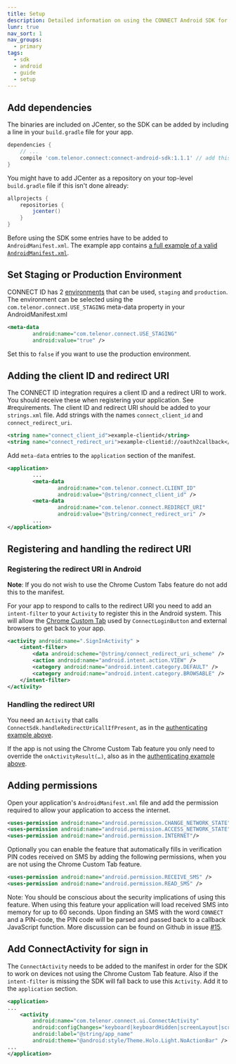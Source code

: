 ```yaml
---
title: Setup
description: Detailed information on using the CONNECT Android SDK for integration.
lunr: true
nav_sort: 1
nav_groups:
  - primary
tags:
  - sdk
  - android
  - guide
  - setup
---
```


## Add dependencies

The binaries are included on JCenter, so the SDK can be added by including a line in your `build.gradle` file for your app.

```gradle
dependencies {
    // ...
    compile 'com.telenor.connect:connect-android-sdk:1.1.1' // add this line
}
```

You might have to add JCenter as a repository on your top-level `build.gradle` file if this isn't done already:
```gradle
allprojects {
    repositories {
        jcenter()
    }
}
```

Before using the SDK some entries have to be added to `AndroidManifest.xml`. The example app contains [a full example of a valid `AndroidManifest.xml`](https://github.com/telenordigital/connect-android-sdk/blob/master/connect-id-example/src/main/AndroidManifest.xml).

## Set Staging or Production Environment

CONNECT ID has 2 [environments](http://docs.telenordigital.com/connect/environments.html)
that can be used, `staging` and `production`. The environment can be selected using the
`com.telenor.connect.USE_STAGING` meta-data property in your AndroidManifest.xml

```xml
<meta-data
        android:name="com.telenor.connect.USE_STAGING"
        android:value="true" />
```

Set this to `false` if you want to use the production environment.

## Adding the client ID and redirect URI

The CONNECT ID integration requires a client ID and a redirect URI to work. You should receive these when registering your application. See #requirements.
The client ID and redirect URI should be added to your `strings.xml` file. Add strings with the names `connect_client_id` and `connect_redirect_uri`.

```xml
<string name="connect_client_id">example-clientid</string>
<string name="connect_redirect_uri">example-clientid://oauth2callback</string>
```

Add `meta-data` entries to the `application` section of the manifest.

```xml
<application>
        ...
        <meta-data
                android:name="com.telenor.connect.CLIENT_ID"
                android:value="@string/connect_client_id" />
        <meta-data
                android:name="com.telenor.connect.REDIRECT_URI"
                android:value="@string/connect_redirect_uri" />
        ...
</application>
```

## Registering and handling the redirect URI


### Registering the redirect URI in Android
**Note**: If you do not wish to use the Chrome Custom Tabs feature do not add this to the manifest.

For your app to respond to calls to the redirect URI you need to add an `intent-filter` to your
`Activity` to register this in the Android system. This will allow the
[Chrome Custom Tab](https://developer.chrome.com/multidevice/android/customtabs) used by `ConnectLoginButton` and external browsers to get back to your app.


```xml
<activity android:name=".SignInActivity" >
	<intent-filter>
		<data android:scheme="@string/connect_redirect_uri_scheme" />
		<action android:name="android.intent.action.VIEW" />
		<category android:name="android.intent.category.DEFAULT" />
		<category android:name="android.intent.category.BROWSABLE" />
	</intent-filter>
</activity>
```

### Handling the redirect URI

You need an `Activity` that calls `ConnectSdk.handleRedirectUriCallIfPresent`, as in the [authenticating example above](#authenticating-a-user-and-authorizing-app).

If the app is not using the Chrome Custom Tab feature you only need to override the
`onActivityResult(…)`, also as in the
[authenticating example above](#authenticating-a-user-and-authorizing-app).


## Adding permissions

Open your application's `AndroidManifest.xml` file and add the permission required to allow your application to access the internet.

```xml
<uses-permission android:name="android.permission.CHANGE_NETWORK_STATE" />
<uses-permission android:name="android.permission.ACCESS_NETWORK_STATE" />
<uses-permission android:name="android.permission.INTERNET"/>
```

Optionally you can enable the feature that automatically fills in verification PIN codes received on SMS by adding the following permissions, when you are not using the Chrome Custom Tab feature.

```xml
<uses-permission android:name="android.permission.RECEIVE_SMS" />
<uses-permission android:name="android.permission.READ_SMS" />
```

Note: You should be conscious about the security implications of using this feature. When using this feature your application will load received SMS into memory for up to 60 seconds. Upon finding an SMS with the word `CONNECT` and a PIN-code, the PIN code will be parsed and passed back to a callback JavaScript function. More discussion can be found on Github in issue [#15](https://github.com/telenordigital/connect-android-sdk/issues/15).


## Add ConnectActivity for sign in

The `ConnectActivity` needs to be added to the manifest in order for the SDK to work on devices not using the Chrome Custom Tab feature. Also if the `intent-filter` is missing the SDK will fall back to use this `Activity`. Add it to the `application` section.

```xml
<application>
...
    <activity
        android:name="com.telenor.connect.ui.ConnectActivity"
        android:configChanges="keyboard|keyboardHidden|screenLayout|screenSize|orientation"
        android:label="@string/app_name"
        android:theme="@android:style/Theme.Holo.Light.NoActionBar" />
...
</application>
```

